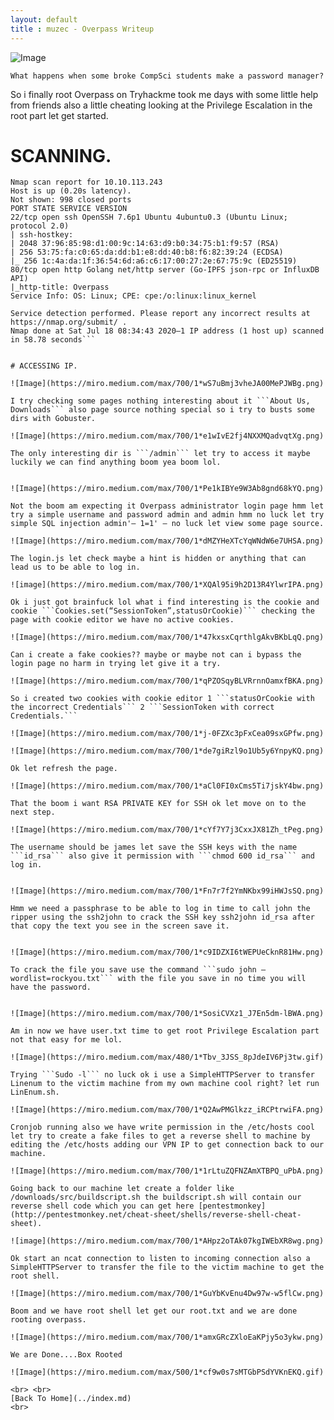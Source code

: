```yaml
---
layout: default
title : muzec - Overpass Writeup
---
```


![Image](https://miro.medium.com/max/490/1*tWD5crPD4r7m_DY8T17uIg.png)

```What happens when some broke CompSci students make a password manager?```

So i finally root Overpass on Tryhackme took me days with some little help from friends also a little cheating looking at the Privilege Escalation in the root part let get started.

# SCANNING.

```Nmap 7.80 scan initiated Sat Jul 18 08:33:44 2020 as: nmap -sC -sV -oA nmap 10.10.113.243
Nmap scan report for 10.10.113.243
Host is up (0.20s latency).
Not shown: 998 closed ports
PORT STATE SERVICE VERSION
22/tcp open ssh OpenSSH 7.6p1 Ubuntu 4ubuntu0.3 (Ubuntu Linux; protocol 2.0)
| ssh-hostkey:
| 2048 37:96:85:98:d1:00:9c:14:63:d9:b0:34:75:b1:f9:57 (RSA)
| 256 53:75:fa:c0:65:da:dd:b1:e8:dd:40:b8:f6:82:39:24 (ECDSA)
|_ 256 1c:4a:da:1f:36:54:6d:a6:c6:17:00:27:2e:67:75:9c (ED25519)
80/tcp open http Golang net/http server (Go-IPFS json-rpc or InfluxDB API)
|_http-title: Overpass
Service Info: OS: Linux; CPE: cpe:/o:linux:linux_kernel

Service detection performed. Please report any incorrect results at https://nmap.org/submit/ .
Nmap done at Sat Jul 18 08:34:43 2020–1 IP address (1 host up) scanned in 58.78 seconds```


# ACCESSING IP.

![Image](https://miro.medium.com/max/700/1*wS7uBmj3vheJA00MePJWBg.png)

I try checking some pages nothing interesting about it ```About Us, Downloads``` also page source nothing special so i try to busts some dirs with Gobuster.

![Image](https://miro.medium.com/max/700/1*e1wIvE2fj4NXXMQadvqtXg.png)

The only interesting dir is ```/admin``` let try to access it maybe luckily we can find anything boom yea boom lol.


![Image](https://miro.medium.com/max/700/1*Pe1kIBYe9W3Ab8gnd68kYQ.png)

Not the boom am expecting it Overpass administrator login page hmm let try a simple username and password admin and admin hmm no luck let try simple SQL injection admin'— 1=1' — no luck let view some page source.

![Image](https://miro.medium.com/max/700/1*dMZYHeXTcYqWNdW6e7UHSA.png)

The login.js let check maybe a hint is hidden or anything that can lead us to be able to log in.

![image](https://miro.medium.com/max/700/1*XQAl95i9h2D13R4YlwrIPA.png)

Ok i just got brainfuck lol what i find interesting is the cookie and cookie ```Cookies.set(“SessionToken”,statusOrCookie)``` checking the page with cookie editor we have no active cookies.

![Image](https://miro.medium.com/max/700/1*47kxsxCqrthlgAkvBKbLqQ.png)

Can i create a fake cookies?? maybe or maybe not can i bypass the login page no harm in trying let give it a try.

![Image](https://miro.medium.com/max/700/1*qPZOSqyBLVRrnnOamxfBKA.png)

So i created two cookies with cookie editor 1 ```statusOrCookie with the incorrect Credentials``` 2 ```SessionToken with correct Credentials.```

![Image](https://miro.medium.com/max/700/1*j-0FZXc3pFxCea09sxGPfw.png)

![Image](https://miro.medium.com/max/700/1*de7giRzl9o1Ub5y6YnpyKQ.png)

Ok let refresh the page.

![Image](https://miro.medium.com/max/700/1*aCl0FI0xCms5Ti7jskY4bw.png)

That the boom i want RSA PRIVATE KEY for SSH ok let move on to the next step.

![Image](https://miro.medium.com/max/700/1*cYf7Y7j3CxxJX81Zh_tPeg.png)

The username should be james let save the SSH keys with the name ```id_rsa``` also give it permission with ```chmod 600 id_rsa``` and log in.


![Image](https://miro.medium.com/max/700/1*Fn7r7f2YmNKbx99iHWJsSQ.png)

Hmm we need a passphrase to be able to log in time to call john the ripper using the ssh2john to crack the SSH key ssh2john id_rsa after that copy the text you see in the screen save it.


![Image](https://miro.medium.com/max/700/1*c9IDZXI6tWEPUeCknR81Hw.png)

To crack the file you save use the command ```sudo john — wordlist=rockyou.txt``` with the file you save in no time you will have the password.


![Image](https://miro.medium.com/max/700/1*SosiCVXz1_J7En5dm-lBWA.png)

Am in now we have user.txt time to get root Privilege Escalation part not that easy for me lol.

![Image](https://miro.medium.com/max/480/1*Tbv_3JSS_8pJdeIV6Pj3tw.gif)

Trying ```Sudo -l``` no luck ok i use a SimpleHTTPServer to transfer Linenum to the victim machine from my own machine cool right? let run LinEnum.sh.

![Image](https://miro.medium.com/max/700/1*Q2AwPMGlkzz_iRCPtrwiFA.png)

Cronjob running also we have write permission in the /etc/hosts cool let try to create a fake files to get a reverse shell to machine by editing the /etc/hosts adding our VPN IP to get connection back to our machine.

![Image](https://miro.medium.com/max/700/1*1rLtuZQFNZAmXTBPQ_uPbA.png)

Going back to our machine let create a folder like /downloads/src/buildscript.sh the buildscript.sh will contain our reverse shell code which you can get here [pentestmonkey](http://pentestmonkey.net/cheat-sheet/shells/reverse-shell-cheat-sheet).

![image](https://miro.medium.com/max/700/1*AHpz2oTAk07kgIWEbXR8wg.png)

Ok start an ncat connection to listen to incoming connection also a SimpleHTTPServer to transfer the file to the victim machine to get the root shell.

![Image](https://miro.medium.com/max/700/1*GuYbKvEnu4Dw97w-w5flCw.png)

Boom and we have root shell let get our root.txt and we are done rooting overpass.

![Image](https://miro.medium.com/max/700/1*amxGRcZXloEaKPjy5o3ykw.png)

We are Done....Box Rooted

![Image](https://miro.medium.com/max/500/1*cf9w0s7sMTGbPSdYVKnEKQ.gif)

<br> <br>
[Back To Home](../index.md)
<br>


